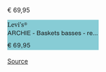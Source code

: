 € 69,95

![](zalando-teva-42-ARCHIE_-_Baskets_basses_-_regular_white.png)

[Source](https://fr.zalando.be/homme/teva__taille-42/?sold_by_zalando=true)